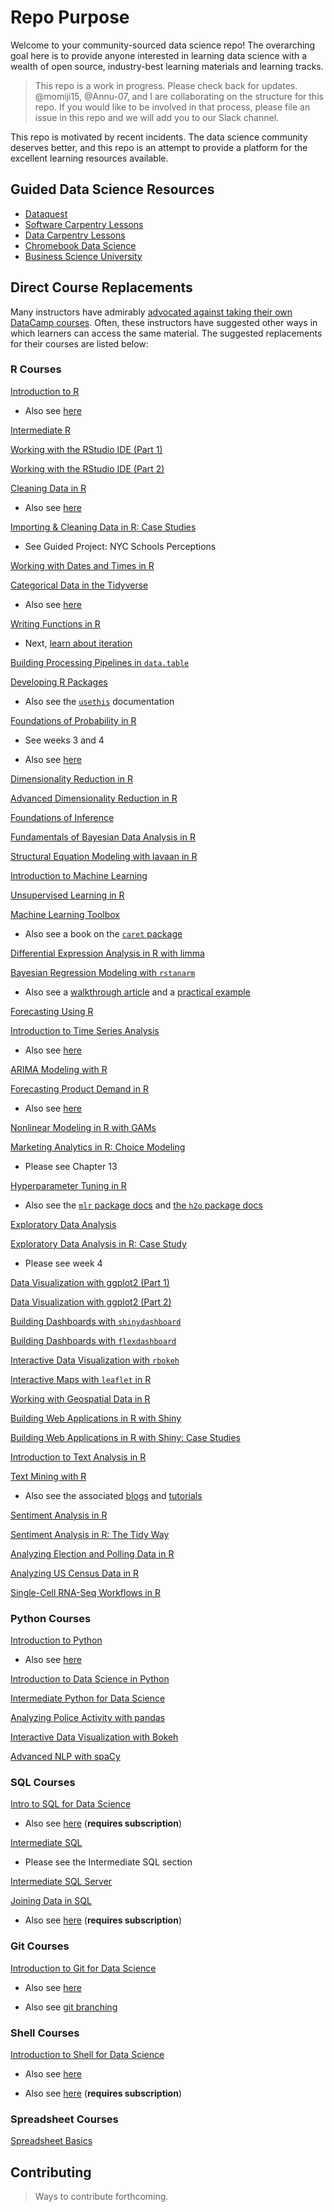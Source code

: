 # Repo Purpose

Welcome to your community-sourced data science repo! The overarching goal here is to provide anyone interested in learning data science with a wealth of open source, industry-best learning materials and learning tracks.

> This repo is a work in progress. Please check back for updates. @momiji15, @Annu-07, and I are collaborating on the structure for this repo. If you would like to be involved in that process, please file an issue in this repo and we will add you to our Slack channel.  

This repo is motivated by recent incidents. The data science community deserves better, and this repo is an attempt to provide a platform for the excellent learning resources available.

## Guided Data Science Resources

* [Dataquest](https://www.dataquest.io/)
* [Software Carpentry Lessons](https://software-carpentry.org/lessons/)
* [Data Carpentry Lessons](https://datacarpentry.org/lessons/)
* [Chromebook Data Science](http://jhudatascience.org/chromebookdatascience/cbds.html)
* [Business Science University](https://university.business-science.io/p/jumpstart-with-r)

## Direct Course Replacements

Many instructors have admirably [advocated against taking their own DataCamp courses](https://twitter.com/noamross/status/1116667602741485571). Often, these instructors have suggested other ways in which learners can access the same material. The suggested replacements for their courses are listed below:

### R Courses

[Introduction to R](https://rstudio.cloud/learn/primers)

* Also see [here](http://swcarpentry.github.io/r-novice-inflammation/)

[Intermediate R](https://www.dataquest.io/course/intermediate-r-programming/)

[Working with the RStudio IDE (Part 1)](https://resources.rstudio.com/)

[Working with the RStudio IDE (Part 2)](https://resources.rstudio.com/)

[Cleaning Data in R](https://www.dataquest.io/course/r-data-cleaning)

* Also see [here](https://www.coursera.org/learn/data-cleaning?specialization=jhu-data-science)

[Importing & Cleaning Data in R: Case Studies](https://app.dataquest.io/course/r-data-cleaning)

* See Guided Project: NYC Schools Perceptions

[Working with Dates and Times in R](https://d-rug.github.io/blog/2014/using-times-and-dates-in-r-presentation-code)

[Categorical Data in the Tidyverse](https://r4ds.had.co.nz/factors.html) 

* Also see [here](https://forcats.tidyverse.org/)

[Writing Functions in R](https://r4ds.had.co.nz/functions.html)

* Next, [learn about iteration](https://r4ds.had.co.nz/iteration.html)

[Building Processing Pipelines in `data.table`](https://github.com/jameslamb/teaching/tree/master/datacamp_audition)

[Developing R Packages](https://kbroman.org/pkg_primer/)

* Also see the [`usethis`](https://www.tidyverse.org/articles/2019/04/usethis-1.5.0/) documentation

[Foundations of Probability in R](https://www.coursera.org/learn/probability-intro?specialization=statistics)

* See weeks 3 and 4

* Also see [here](https://www.edx.org/course/r-probability-2)

[Dimensionality Reduction in R](https://www.coursera.org/lecture/statistical-genomics/dimension-reduction-in-r-8-48-8AYGh)

[Advanced Dimensionality Reduction in R](https://courses.edx.org/courses/course-v1:HarvardX+PH525.4x+2T2018/course/)

[Foundations of Inference](https://www.coursera.org/learn/inferential-statistics-intro?specialization=statistics)

[Fundamentals of Bayesian Data Analysis in R](https://www.coursera.org/learn/bayesian)

[Structural Equation Modeling with lavaan in R](http://statstools.com/learn/structural-equation-modeling/)

[Introduction to Machine Learning](https://lagunita.stanford.edu/courses/HumanitiesSciences/StatLearning/Winter2016/course/)

[Unsupervised Learning in R](https://lagunita.stanford.edu/courses/HumanitiesSciences/StatLearning/Winter2016/course/)

[Machine Learning Toolbox](https://lagunita.stanford.edu/courses/HumanitiesSciences/StatLearning/Winter2016/course/)

* Also see a book on the [`caret` package](http://topepo.github.io/caret/index.html)

[Differential Expression Analysis in R with limma](https://jdblischak.github.io/dc-bioc-limma/)

[Bayesian Regression Modeling with `rstanarm`](https://mc-stan.org/rstanarm/articles/index.html)

* Also see a [walkthrough article](http://www.tqmp.org/RegularArticles/vol14-2/p099/p099.pdf) and a [practical example](https://mc-stan.org/users/documentation/case-studies/tutorial_rstanarm.html)

[Forecasting Using R](https://otexts.com/fpp2/)

[Introduction to Time Series Analysis](https://www.coursera.org/learn/practical-time-series-analysis)

* Also see [here](https://otexts.com/fpp2/)

[ARIMA Modeling with R](https://otexts.com/fpp2/arima-r.html)

[Forecasting Product Demand in R](https://www.coursera.org/learn/practical-time-series-analysis)

* Also see [here](https://otexts.com/fpp2/)

[Nonlinear Modeling in R with GAMs](https://github.com/noamross/gam-resources)

[Marketing Analytics in R: Choice Modeling](http://r-marketing.r-forge.r-project.org/) 

* Please see Chapter 13

[Hyperparameter Tuning in R](http://topepo.github.io/caret/model-training-and-tuning.html#model-training-and-parameter-tuning)
* Also see the [`mlr` package docs](https://mlr.mlr-org.com/articles/tutorial/tune.html) and [the `h2o` package docs](http://docs.h2o.ai/h2o/latest-stable/h2o-docs/grid-search.html)

[Exploratory Data Analysis](https://classroom.udacity.com/courses/ud651)

[Exploratory Data Analysis in R: Case Study](https://www.coursera.org/learn/exploratory-data-analysis?specialization=jhu-data-science)

* Please see week 4 

[Data Visualization with ggplot2 (Part 1)](https://www.dataquest.io/course/r-data-viz/)

[Data Visualization with ggplot2 (Part 2)](https://r4ds.had.co.nz/data-visualisation.html)

[Building Dashboards with `shinydashboard`](https://leanpub.com/c/shinydashboard)

[Building Dashboards with `flexdashboard`](https://rmarkdown.rstudio.com/flexdashboard/)

[Interactive Data Visualization with `rbokeh`](https://hafen.github.io/rbokeh/)

[Interactive Maps with `leaflet` in R](https://rstudio.github.io/leaflet/) 

[Working with Geospatial Data in R](https://geocompr.robinlovelace.net)  

[Building Web Applications in R with Shiny](https://laderast.github.io/gradual_shiny/)

[Building Web Applications in R with Shiny: Case Studies](https://shiny.rstudio.com/gallery)

[Introduction to Text Analysis in R](https://www.tidytextmining.com/)

[Text Mining with R](https://www.tidytextmining.com/)

* Also see the associated [blogs](https://juliasilge.com/blog/) and [tutorials](https://github.com/juliasilge/deming2018)

[Sentiment Analysis in R](https://www.tidytextmining.com/)

[Sentiment Analysis in R: The Tidy Way](https://www.tidytextmining.com/)

[Analyzing Election and Polling Data in R](https://www.thecrosstab.com/project/r-politics-guide/)

[Analyzing US Census Data in R](https://walkerke.github.io/tidycensus/articles/basic-usage.html)

[Single-Cell RNA-Seq Workflows in R](https://bioconductor.org/packages/release/workflows/html/simpleSingleCell.html)

### Python Courses

[Introduction to Python](https://classroom.udacity.com/courses/ud170)

* Also see [here](http://swcarpentry.github.io/python-novice-inflammation/)

[Introduction to Data Science in Python](https://www.dataquest.io/course/python-for-data-science-fundamentals/)

[Intermediate Python for Data Science](https://classroom.udacity.com/courses/ud359)

[Analyzing Police Activity with pandas](https://www.dataschool.io/best-practices-with-pandas/)

[Interactive Data Visualization with Bokeh](https://mybinder.org/v2/gh/bokeh/bokeh-notebooks/master?filepath=tutorial%2F00%20-%20Introduction%20and%20Setup.ipynb)

[Advanced NLP with spaCy](https://course.spacy.io/)

### SQL Courses

[Intro to SQL for Data Science](https://www.khanacademy.org/computing/computer-programming/sql)

* Also see [here](https://www.dataquest.io/course/sql-fundamentals/) (**requires subscription**)

[Intermediate SQL](https://mode.com/sql-tutorial/)

* Please see the Intermediate SQL section

[Intermediate SQL Server](https://www.edx.org/course/querying-data-with-transact-sql-2)

[Joining Data in SQL](https://librarycarpentry.org/lc-sql/)

* Also see [here](https://www.dataquest.io/course/sql-joins-relations/) (**requires subscription**)

### Git Courses

[Introduction to Git for Data Science](https://git-scm.com/book/en/v2)

* Also see [here](https://librarycarpentry.org/lc-git/)

* Also see [git branching](https://learngitbranching.js.org/)

### Shell Courses

[Introduction to Shell for Data Science](https://librarycarpentry.org/lc-shell/)

* Also see [here](http://swcarpentry.github.io/shell-novice/)

* Also see [here](https://www.dataquest.io/course/command-line-beginner/) (**requires subscription**)

### Spreadsheet Courses

[Spreadsheet Basics](https://datacarpentry.org/spreadsheets-socialsci/)

## Contributing

> Ways to contribute forthcoming. 
